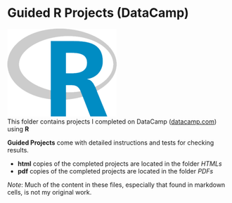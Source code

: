 # Guided R Projects (DataCamp)
![R Logo](../../../assets/R.png)  
This folder contains projects I completed on DataCamp ([datacamp.com](datacamp.com)) using **R**

**Guided Projects** come with detailed instructions and tests for checking results.

- **html** copies of the completed projects are located in the folder *HTMLs*
- **pdf** copies of the completed projects are located in the folder *PDFs*

*Note*: Much of the content in these files, especially that found in markdown cells, is not my original work. 
